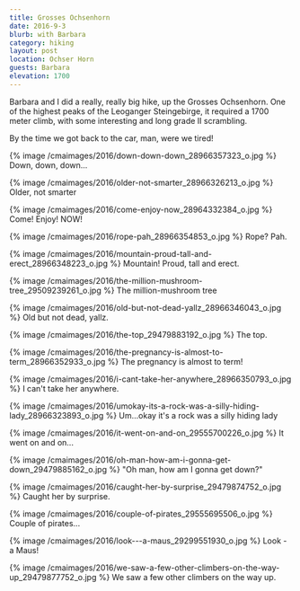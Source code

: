 ```yaml
---
title: Grosses Ochsenhorn
date: 2016-9-3
blurb: with Barbara
category: hiking
layout: post
location: Ochser Horn
guests: Barbara
elevation: 1700
---
```


Barbara and I did a really, really big hike, up the Grosses Ochsenhorn.
One of the highest peaks of the Leoganger Steingebirge, it required a
1700 meter climb, with some interesting and long grade II scrambling.

By the time we got back to the car, man, were we tired!

{% image /cmaimages/2016/down-down-down_28966357323_o.jpg %}
Down, down, down...



{% image /cmaimages/2016/older-not-smarter_28966326213_o.jpg %}
Older, not smarter



{% image /cmaimages/2016/come-enjoy-now_28964332384_o.jpg %}
Come! Enjoy! NOW!



{% image /cmaimages/2016/rope-pah_28966354853_o.jpg %}
Rope? Pah.



{% image /cmaimages/2016/mountain-proud-tall-and-erect_28966348223_o.jpg %}
Mountain! Proud, tall and erect.



{% image /cmaimages/2016/the-million-mushroom-tree_29509239261_o.jpg %}
The million-mushroom tree



{% image /cmaimages/2016/old-but-not-dead-yallz_28966346043_o.jpg %}
Old but not dead, yallz.



{% image /cmaimages/2016/the-top_29479883192_o.jpg %}
The top.



{% image /cmaimages/2016/the-pregnancy-is-almost-to-term_28966352933_o.jpg %}
The pregnancy is almost to term!



{% image /cmaimages/2016/i-cant-take-her-anywhere_28966350793_o.jpg %}
I can't take her anywhere.



{% image /cmaimages/2016/umokay-its-a-rock-was-a-silly-hiding-lady_28966323893_o.jpg %}
Um...okay it's a rock was a silly hiding lady



{% image /cmaimages/2016/it-went-on-and-on_29555700226_o.jpg %}
It went on and on...



{% image /cmaimages/2016/oh-man-how-am-i-gonna-get-down_29479885162_o.jpg %}
"Oh man, how am I gonna get down?"



{% image /cmaimages/2016/caught-her-by-surprise_29479874752_o.jpg %}
Caught her by surprise.



{% image /cmaimages/2016/couple-of-pirates_29555695506_o.jpg %}
Couple of pirates...



{% image /cmaimages/2016/look---a-maus_29299551930_o.jpg %}
Look - a Maus!



{% image /cmaimages/2016/we-saw-a-few-other-climbers-on-the-way-up_29479877752_o.jpg %}
We saw a few other climbers on the way up.





